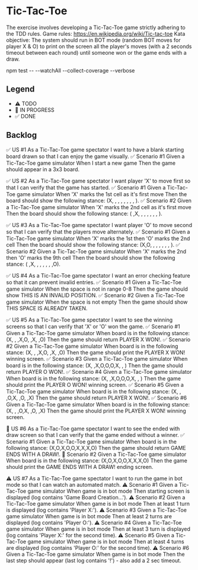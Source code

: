 # Tic-Tac-Toe
The exercise involves developing a Tic-Tac-Toe game strictly adhering to the TDD rules.
Game rules: https://en.wikipedia.org/wiki/Tic-tac-toe
Kata objective:
The system should run in BOT mode (random BOT moves for player X & O) to print on the screen all the player's moves (with a 2 seconds timeout between each round) until someone won or the game ends with a draw.

npm test -- --watchAll --collect-coverage --verbose

## Legend
- ⚠ TODO
- 🚧 IN PROGRESS
- ✅ DONE

## Backlog
✅ US #1 As a Tic-Tac-Toe game spectator I want to have a blank starting board drawn so that I can enjoy the game visually.
 ✅ Scenario #1 Given a Tic-Tac-Toe game simulator When I start a new game Then the game should appear in a 3x3 board.

✅ US #2 As a Tic-Tac-Toe game spectator I want player 'X' to move first so that I can verify that the game has started.
 ✅ Scenario #1 Given a Tic-Tac-Toe game simulator When 'X' marks the 1st cell as it's first move Then the board should show the following stance: (X, , , , , , , , ).
 ✅ Scenario #2 Given a Tic-Tac-Toe game simulator When 'X' marks the 2nd cell as it's first move Then the board should show the following stance: ( ,X, , , , , , , ).

✅ US #3 As a Tic-Tac-Toe game spectator I want player 'O' to move second so that I can verify that the players move alternately.
 ✅ Scenario #1 Given a Tic-Tac-Toe game simulator When 'X' marks the 1st then 'O' marks the 2nd cell Then the board should show the following stance: (X,O, , , , , , , ).
 ✅ Scenario #2 Given a Tic-Tac-Toe game simulator When 'X' marks the 2nd then 'O' marks the 9th cell Then the board should show the following stance: ( ,X, , , , , , ,O).

✅ US #4 As a Tic-Tac-Toe game spectator I want an error checking feature so that it can prevent invalid entries.
 ✅ Scenario #1 Given a Tic-Tac-Toe game simulator When the space is not in range 0-8 Then the game should show THIS IS AN INVALID POSITION.
 ✅ Scenario #2 Given a Tic-Tac-Toe game simulator When the space is not empty Then the game should show THIS SPACE IS ALREADY TAKEN.

✅ US #5 As a Tic-Tac-Toe game spectator I want to see the winning screens so that I can verify that 'X' or 'O' won the game.
 ✅ Scenario #1 Given a Tic-Tac-Toe game simulator When board is in the following stance: (X, , ,X,O, ,X, ,O) Then the game should return PLAYER X WON!.
 ✅ Scenario #2 Given a Tic-Tac-Toe game simulator When board is in the following stance: (X, , ,X,O, ,X, ,O) Then the game should print the PLAYER X WON! winning screen.
 ✅ Scenario #3 Given a Tic-Tac-Toe game simulator When board is in the following stance: (X, ,X,O,O,O,X, , ) Then the game should return PLAYER O WON!.
 ✅ Scenario #4 Given a Tic-Tac-Toe game simulator When board is in the following stance: (X, ,X,O,O,O,X, , ) Then the game should print the PLAYER O WON! winning screen.
 ✅ Scenario #5 Given a Tic-Tac-Toe game simulator When board is in the following stance: (X, , ,O,X, ,O, ,X) Then the game should return PLAYER X WON!.
 ✅ Scenario #6 Given a Tic-Tac-Toe game simulator When board is in the following stance: (X, , ,O,X, ,O, ,X) Then the game should print the PLAYER X WON! winning screen.

🚧 US #6 As a Tic-Tac-Toe game spectator I want to see the ended with draw screen so that I can verify that the game ended without a winner.
 ✅ Scenario #1 Given a Tic-Tac-Toe game simulator When board is in the following stance: (X,O,X,O,O,X,X,X,O) Then the game should return GAME ENDS WITH A DRAW!.
 🚧 Scenario #2 Given a Tic-Tac-Toe game simulator When board is in the following stance: (X,O,X,O,O,X,X,X,O) Then the game should print the GAME ENDS WITH A DRAW! ending screen.

⚠ US #7 As a Tic-Tac-Toe game spectator I want to run the game in bot mode so that I can watch an automated match.
 ⚠ Scenario #1 Given a Tic-Tac-Toe game simulator When game is in bot mode Then starting screen is displayed (log contains 'Game Board Creation...').
 ⚠ Scenario #2 Given a Tic-Tac-Toe game simulator When game is in bot mode Then at least 1 turn is displayed (log contains 'Player X:').
 ⚠ Scenario #3 Given a Tic-Tac-Toe game simulator When game is in bot mode Then at least 2 turns are displayed (log contains 'Player O:').
 ⚠ Scenario #4 Given a Tic-Tac-Toe game simulator When game is in bot mode Then at least 3 turn is displayed (log contains 'Player X:' for the second time).
 ⚠ Scenario #5 Given a Tic-Tac-Toe game simulator When game is in bot mode Then at least 4 turns are displayed (log contains 'Player O:' for the second time).
 ⚠ Scenario #6 Given a Tic-Tac-Toe game simulator When game is in bot mode Then the last step should appear (last log contains '!') - also add a 2 sec timeout.
